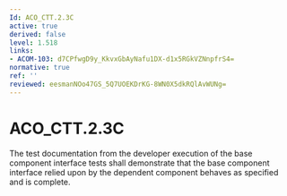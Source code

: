 ```yaml
---
Id: ACO_CTT.2.3C
active: true
derived: false
level: 1.518
links:
- ACOM-103: d7CPfwgD9y_KkvxGbAyNafu1DX-d1x5RGkVZNnpfrS4=
normative: true
ref: ''
reviewed: eesmanNOo47GS_5Q7UOEKDrKG-8WN0X5dkRQlAvWUNg=
---
```


# ACO_CTT.2.3C

The test documentation from the developer execution of the base component interface tests shall demonstrate that the base component interface relied upon by the dependent component behaves as specified and is complete.